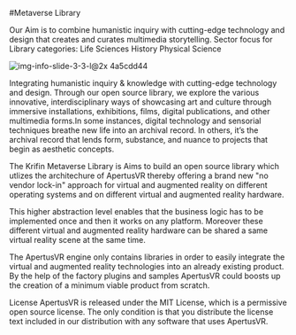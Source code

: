 #Metaverse Library 

Our Aim is to combine humanistic inquiry with cutting-edge technology and design that creates and curates multimedia storytelling.
Sector focus for Library categories:
Life Sciences
History
Physical Science

![img-info-slide-3-3-l@2x 4a5cdd44](https://user-images.githubusercontent.com/121123118/208760876-0c095586-e8a5-4499-a2ba-b913a0869752.jpg)


Integrating humanistic inquiry & knowledge  with cutting-edge technology and design. Through our open source library, we explore the various innovative, interdisciplinary ways of showcasing art and culture through immersive installations, exhibitions, films, digital publications, and other multimedia forms.In some instances, digital technology and sensorial techniques breathe new life into an archival record. In others, it’s the archival record that lends form, substance, and nuance to projects that begin as aesthetic concepts.


The Krifin Metaverse Library is Aims to build an open source library which utlizes the architechure of ApertusVR thereby offering a brand new "no vendor lock-in" approach for virtual and augmented reality on different operating systems and on different virtual and augmented reality hardware.

This higher abstraction level enables that the business logic has to be implemented once and then it works on any platform. Moreover these different virtual and augmented reality hardware can be shared a same virtual reality scene at the same time.

The ApertusVR engine only contains libraries in order to easily integrate the virtual and augmented reality technologies into an already existing product. By the help of the factory plugins and samples ApertusVR could boosts up the creation of a minimum viable product from scratch.

License
ApertusVR is released under the MIT License, which is a permissive open source license. The only condition is that you distribute the license text included in our distribution with any software that uses ApertusVR.

